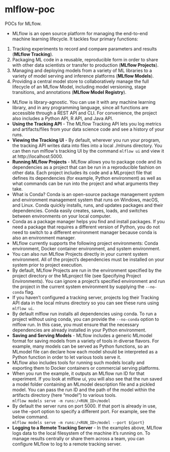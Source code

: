 # mlflow-poc

POCs for MLflow.

- MLflow is an open source platform for managing the end-to-end machine learning lifecycle. It tackles four primary functions:
1. Tracking experiments to record and compare parameters and results (**MLflow Tracking**).
2. Packaging ML code in a reusable, reproducible form in order to share with other data scientists or transfer to production (**MLflow Projects**).
3. Managing and deploying models from a variety of ML libraries to a variety of model serving and inference platforms (**MLflow Models**).
4. Providing a central model store to collaboratively manage the full lifecycle of an MLflow Model, including model versioning, stage transitions, and annotations (**MLflow Model Registry**).
- MLflow is library-agnostic. You can use it with any machine learning library, and in any programming language, since all functions are accessible through a REST API and CLI. For convenience, the project also includes a Python API, R API, and Java API.
- **Using the Tracking API** - The MLflow Tracking API lets you log metrics and artifacts/files from your data science code and see a history of your runs.
- **Viewing the Tracking UI** - By default, wherever you run your program, the tracking API writes data into files into a local ./mlruns directory. You can then run mlflow's tracking UI by the command  ```mlflow ui``` and view it at http://localhost:5000.
- **Running MLflow Projects** - MLflow allows you to package code and its dependencies as a project that can be run in a reproducible fashion on other data. Each project includes its code and a MLproject file that defines its dependencies (for example, Python environment) as well as what commands can be run into the project and what arguments they take.
- What is Conda? Conda is an open-source package management system and environment management system that runs on Windows, macOS, and Linux. Conda quickly installs, runs, and updates packages and their dependencies. Conda easily creates, saves, loads, and switches between environments on your local computer.
- Conda as a package manager helps you find and install packages. If you need a package that requires a different version of Python, you do not need to switch to a different environment manager because conda is also an environment manager.
- MLflow currently supports the following project environments: Conda environment, Docker container environment, and system environment.
- You can also run MLflow Projects directly in your current system environment. All of the project’s dependencies must be installed on your system prior to project execution.
- By default, MLflow Projects are run in the environment specified by the project directory or the MLproject file (see Specifying Project Environments). You can ignore a project’s specified environment and run the project in the current system environment by supplying the ```--no-conda``` flag.
- If you haven’t configured a tracking server, projects log their Tracking API data in the local mlruns directory so you can see these runs using ```mlflow ui```.
- By default mlflow run installs all dependencies using conda. To run a project without using conda, you can provide the ```--no-conda``` option to mlflow run. In this case, you must ensure that the necessary dependencies are already installed in your Python environment.
- **Saving and Serving Models** - MLflow includes a generic MLmodel format for saving models from a variety of tools in diverse flavors. For example, many models can be served as Python functions, so an MLmodel file can declare how each model should be interpreted as a Python function in order to let various tools serve it. 
- MLflow also includes tools for running such models locally and exporting them to Docker containers or commercial serving platforms.
- When you run the example, it outputs an MLflow run ID for that experiment. If you look at mlflow ui, you will also see that the run saved a model folder containing an MLmodel description file and a pickled model. You can pass the run ID and the path of the model within the artifacts directory (here “model”) to various tools.  
```mlflow models serve -m runs:/<RUN_ID>/model```  
- By default the server runs on port 5000. If that port is already in use, use the –port option to specify a different port. For example, see the below command.  
```mlflow models serve -m runs:/<RUN_ID>/model --port ${port}```
- **Logging to a Remote Tracking Server** - In the examples above, MLflow logs data to the local filesystem of the machine it’s running on. To manage results centrally or share them across a team, you can configure MLflow to log to a remote tracking server.
